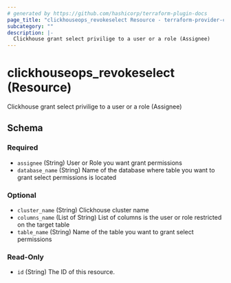 ```yaml
---
# generated by https://github.com/hashicorp/terraform-plugin-docs
page_title: "clickhouseops_revokeselect Resource - terraform-provider-clickhouseops"
subcategory: ""
description: |-
  Clickhouse grant select privilige to a user or a role (Assignee)
---
```


# clickhouseops_revokeselect (Resource)

Clickhouse grant select privilige to a user or a role (Assignee)



<!-- schema generated by tfplugindocs -->
## Schema

### Required

- `assignee` (String) User or Role you want grant permissions
- `database_name` (String) Name of the database where table you want to grant select permissions is located

### Optional

- `cluster_name` (String) Clickhouse cluster name
- `columns_name` (List of String) List of columns is the user or role restricted on the target table
- `table_name` (String) Name of the table you want to grant select permissions

### Read-Only

- `id` (String) The ID of this resource.
